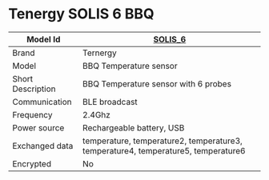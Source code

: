 # Tenergy SOLIS 6 BBQ

|Model Id|[SOLIS_6](https://github.com/theengs/decoder/blob/development/src/devices/SOLIS_6_json.h)|
|-|-|
|Brand|Ternergy|
|Model|BBQ Temperature sensor|
|Short Description|BBQ Temperature sensor with 6 probes|
|Communication|BLE broadcast|
|Frequency|2.4Ghz|
|Power source|Rechargeable battery, USB|
|Exchanged data|temperature, temperature2, temperature3, temperature4, temperature5, temperature6|
|Encrypted|No|
